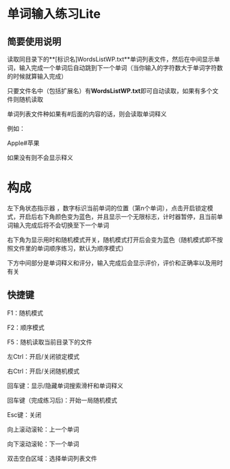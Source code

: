 # 单词输入练习Lite

## 简要使用说明

读取同目录下的**[标识名]WordsListWP.txt**单词列表文件，然后在中间显示单词，输入完成一个单词后自动跳到下一个单词（当你输入的字符数大于单词字符数的时候就算输入完成）

只要文件名中（包括扩展名）有**WordsListWP.txt**即可自动读取，如果有多个文件则随机读取

单词列表文件种如果有#后面的内容的话，则会读取单词释义

例如：

Apple#苹果

如果没有则不会显示释义

# 构成

左下角状态指示器 ，数字标识当前单词的位置（第n个单词），点击开启锁定模式，开启后右下角颜色变为蓝色，并且显示一个无限标志，计时器暂停，且当前单词输入完成后将不会切换至下一个单词

右下角为显示用时和随机模式开关，随机模式打开后会变为蓝色（随机模式即不按照文件里的单词顺序练习，默认为顺序模式）

下方中间部分是单词释义和评分，输入完成后会显示评价，评价和正确率以及用时有关

## 快捷键

F1：随机模式

F2：顺序模式

F5：随机读取当前目录下的文件

左Ctrl：开启/关闭锁定模式

右Ctrl：开启/关闭随机模式

回车键：显示/隐藏单词搜索滑杆和单词释义

回车键（完成练习后)：开始一局随机模式

Esc键：关闭

向上滚动滚轮：上一个单词

向下滚动滚轮：下一个单词

双击空白区域：选择单词列表文件